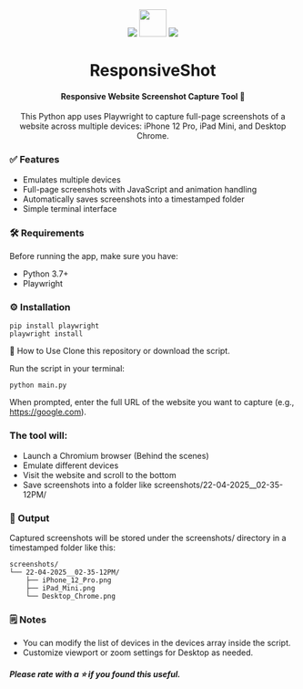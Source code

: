 <div align="center">
    <img src="https://go-skill-icons.vercel.app/api/icons?i=python"/>
    <img height="48" src="https://github.com/user-attachments/assets/409b0d4f-bbe3-4f56-b3c3-ad61ffaa362a"/>
    <img src="https://go-skill-icons.vercel.app/api/icons?i=javascript"/>
</div>

<div align="center">
  
  <h1>ResponsiveShot</h1>
  <h4>Responsive Website Screenshot Capture Tool 📸</h4>
  <p>This Python app uses Playwright to capture full-page screenshots of a website across multiple devices: iPhone 12 Pro, iPad Mini, and Desktop Chrome.</p>
</div>  


### ✅ Features
- Emulates multiple devices
- Full-page screenshots with JavaScript and animation handling
- Automatically saves screenshots into a timestamped folder
- Simple terminal interface

### 🛠️ Requirements

Before running the app, make sure you have:

- Python 3.7+
- Playwright

### ⚙️ Installation

```
pip install playwright
playwright install
```

🚀 How to Use
Clone this repository or download the script.

Run the script in your terminal:

```
python main.py
```
When prompted, enter the full URL of the website you want to capture (e.g., https://google.com).

### The tool will:

- Launch a Chromium browser (Behind the scenes)
- Emulate different devices
- Visit the website and scroll to the bottom
- Save screenshots into a folder like screenshots/22-04-2025__02-35-12PM/

### 📁 Output
Captured screenshots will be stored under the screenshots/ directory in a timestamped folder like this:

```
screenshots/
└── 22-04-2025__02-35-12PM/
    ├── iPhone_12_Pro.png
    ├── iPad_Mini.png
    └── Desktop_Chrome.png
```

### 🗒️ Notes
- You can modify the list of devices in the devices array inside the script.
- Customize viewport or zoom settings for Desktop as needed.

#### _Please rate with a ⭐ if you found this useful._